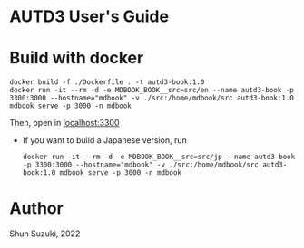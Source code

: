 # AUTD3 User's Guide

# Build with docker

```
docker build -f ./Dockerfile . -t autd3-book:1.0
docker run -it --rm -d -e MDBOOK_BOOK__src=src/en --name autd3-book -p 3300:3000 --hostname="mdbook" -v ./src:/home/mdbook/src autd3-book:1.0 mdbook serve -p 3000 -n mdbook
```

Then, open in [localhost:3300](http://localhost:3300/)

- If you want to build a Japanese version, run
    ```
    docker run -it --rm -d -e MDBOOK_BOOK__src=src/jp --name autd3-book -p 3300:3000 --hostname="mdbook" -v ./src:/home/mdbook/src autd3-book:1.0 mdbook serve -p 3000 -n mdbook
    ```

# Author

Shun Suzuki, 2022
